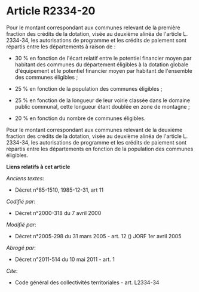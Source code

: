 # Article R2334-20

Pour le montant correspondant aux communes relevant de la première fraction des crédits de la dotation, visée au deuxième
alinéa de l'article L. 2334-34, les autorisations de programme et les crédits de paiement sont répartis entre les
départements à raison de :

- 30 % en fonction de l'écart relatif entre le potentiel financier moyen par habitant des communes du département éligibles à
la dotation globale d'équipement et le potentiel financier moyen par habitant de l'ensemble des communes éligibles ;

- 25 % en fonction de la population des communes éligibles ;

- 25 % en fonction de la longueur de leur voirie classée dans le domaine public communal, cette longueur étant doublée en
zone de montagne ;

- 20 % en fonction du nombre de communes éligibles.

Pour le montant correspondant aux communes relevant de la deuxième fraction des crédits de la dotation, visée au deuxième
alinéa de l'article L. 2334-34, les autorisations de programme et les crédits de paiement sont répartis entre les
départements en fonction de la population des communes éligibles.

**Liens relatifs à cet article**

_Anciens textes_:

  - Décret n°85-1510, 1985-12-31, art 11

_Codifié par_:

  - Décret n°2000-318 du 7 avril 2000

_Modifié par_:

  - Décret n°2005-298 du 31 mars 2005 - art. 12 () JORF 1er avril 2005

_Abrogé par_:

  - Décret n°2011-514 du 10 mai 2011 - art. 1

_Cite_:

  - Code général des collectivités territoriales - art. L2334-34
